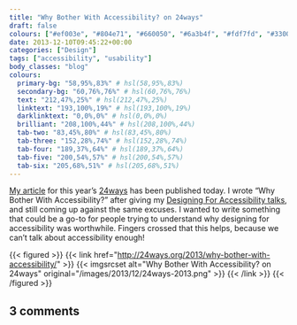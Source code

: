 ```yaml
---
title: "Why Bother With Accessibility? on 24ways"
draft: false
colours: ["#ef003e", "#804e71", "#660050", "#6a3b4f", "#fdf7fd", "#330028", "#fdf7fd"]
date: 2013-12-10T09:45:22+00:00
categories: ["Design"]
tags: ["accessibility", "usability"]
body_classes: "blog"
colours:
  primary-bg: "58,95%,83%" # hsl(58,95%,83%)
  secondary-bg: "60,76%,76%" # hsl(60,76%,76%)
  text: "212,47%,25%" # hsl(212,47%,25%)
  linktext: "193,100%,19%" # hsl(193,100%,19%)
  darklinktext: "0,0%,0%" # hsl(0,0%,0%)
  brilliant: "208,100%,44%" # hsl(208,100%,44%)
  tab-two: "83,45%,80%" # hsl(83,45%,80%)
  tab-three: "152,28%,74%" # hsl(152,28%,74%)
  tab-four: "189,37%,64%" # hsl(189,37%,64%)
  tab-five: "200,54%,57%" # hsl(200,54%,57%)
  tab-six: "205,68%,51%" # hsl(205,68%,51%)
---
```


[My article](http://24ways.org/2013/why-bother-with-accessibility/) for this year’s [24ways](http://24ways.org) has been published today. I wrote “Why Bother With Accessibility?” after giving my [Designing For Accessibility talks](https://speakerdeck.com/laurakalbag/designing-for-accessibility-2), and still coming up against the same excuses. I wanted to write something that could be a go-to for people trying to understand why designing for accessibility was worthwhile. Fingers crossed that this helps, because we can’t talk about accessibility enough!

{{< figured >}}
  {{< link href="http://24ways.org/2013/why-bother-with-accessibility/" >}}
  	{{< imgsrcset alt="Why Bother With Accessibility? on 24ways" original="/images/2013/12/24ways-2013.png" >}}
  {{< /link >}}
{{< /figured >}}

## 3 comments

<ol class="commentlist">
			</ol>
